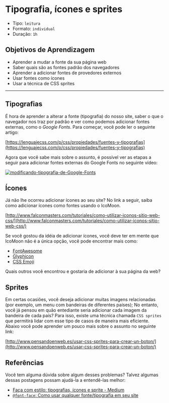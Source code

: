 # Tipografia, ícones e sprites

- Tipo: `leitura`
- Formato: `individual`
- Duração: `1h`

## Objetivos de Aprendizagem

* Aprender a mudar a fonte da sua página web
* Saber quais são as fontes padrão dos navegadores
* Aprender a adicionar fontes de provedores externos
* Usar fontes como ícones
* Usar a técnica de CSS sprites

***

## Tipografias

É hora de aprender a alterar a fonte \(tipografia\) do nosso site, saber o que o navegador nos traz por padrão e ver como podemos adicionar fontes externas, como o _Google Fonts_. Para começar, você pode ler o seguinte artigo:

[https://lenguajecss.com/p/css/propiedades/fuentes-y-tipografias](https://lenguajecss.com/p/css/propiedades/fuentes-y-tipografias)

Agora que você sabe mais sobre o assunto, é possível ver as etapas a seguir para adicionar fontes externas do Google Fonts no seguinte vídeo:

[![modificando-tipografia-de-Google-Fonts](http://img.youtube.com/vi/Qk4lSk3dSV0/0.jpg)](http://www.youtube.com/watch?v=Qk4lSk3dSV0)

## Ícones

Já não lhe ocorreu adicionar ícones ao seu site? No link a seguir, saiba como adicionar ícones como fontes usando o IcoMoon.

[http://www.falconmasters.com/tutoriales/como-utilizar-iconos-sitio-web-css/](http://www.falconmasters.com/tutoriales/como-utilizar-iconos-sitio-web-css/)

Se você gostou da idéia de adicionar ícones, você deve ter em mente que IcoMoon não é a única opção, você pode encontrar mais como:

* [FontAwesome](http://fontawesome.io/)
* [Glyphicon](http://glyphicons.com/)
* [CSS Emoji](https://afeld.github.io/emoji-css/)

Quais outros você encontrou e gostaria de adicionar à sua página da web?

## Sprites

Em certas ocasiões, você deseja adicionar muitas imagens relacionadas \(por exemplo, um menu com bandeiras de diferentes países\); No entanto, você já pensou em quão entediante seria adicionar cada imagem da bandeira de cada país? Para isso, existe uma técnica chamada `CSS sprites` que permitirá lidar com esse tipo de casos de maneira mais eficiente. Abaixo você pode aprender um pouco mais sobre o assunto no seguinte link:

[http://www.pensandoenweb.es/usar-css-sprites-para-crear-un-boton/](http://www.pensandoenweb.es/usar-css-sprites-para-crear-un-boton/)

## Referências

Você tem alguma dúvida sobre algum desses problemas? Talvez algumas dessas postagens possam ajudá-la a entendê-las melhor:

* [Faça com estilo: tipografias, ícones e sprite - Medium](https://medium.com/laboratoria-how-to/hazlo-con-estilo-tipograf%C3%ADas-iconos-y-sprite-5a036a7b592a)
* [`@font-face`: Como usar qualquer fonte/tipografia em seu site](https://cybmeta.com/font-face-como-utilizar-cualquier-fuentetipografia-en-tu-web)

